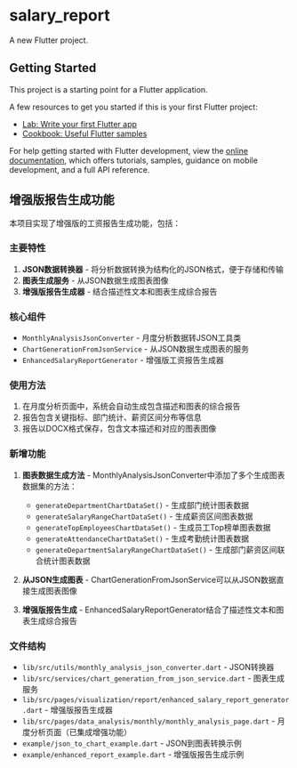 # salary_report

A new Flutter project.

## Getting Started

This project is a starting point for a Flutter application.

A few resources to get you started if this is your first Flutter project:

- [Lab: Write your first Flutter app](https://docs.flutter.dev/get-started/codelab)
- [Cookbook: Useful Flutter samples](https://docs.flutter.dev/cookbook)

For help getting started with Flutter development, view the
[online documentation](https://docs.flutter.dev/), which offers tutorials,
samples, guidance on mobile development, and a full API reference.

## 增强版报告生成功能

本项目实现了增强版的工资报告生成功能，包括：

### 主要特性

1. **JSON数据转换器** - 将分析数据转换为结构化的JSON格式，便于存储和传输
2. **图表生成服务** - 从JSON数据生成图表图像
3. **增强版报告生成器** - 结合描述性文本和图表生成综合报告

### 核心组件

- `MonthlyAnalysisJsonConverter` - 月度分析数据转JSON工具类
- `ChartGenerationFromJsonService` - 从JSON数据生成图表的服务
- `EnhancedSalaryReportGenerator` - 增强版工资报告生成器

### 使用方法

1. 在月度分析页面中，系统会自动生成包含描述和图表的综合报告
2. 报告包含关键指标、部门统计、薪资区间分布等信息
3. 报告以DOCX格式保存，包含文本描述和对应的图表图像

### 新增功能

1. **图表数据生成方法** - MonthlyAnalysisJsonConverter中添加了多个生成图表数据集的方法：
   - `generateDepartmentChartDataSet()` - 生成部门统计图表数据
   - `generateSalaryRangeChartDataSet()` - 生成薪资区间图表数据
   - `generateTopEmployeesChartDataSet()` - 生成员工Top榜单图表数据
   - `generateAttendanceChartDataSet()` - 生成考勤统计图表数据
   - `generateDepartmentSalaryRangeChartDataSet()` - 生成部门薪资区间联合统计图表数据

2. **从JSON生成图表** - ChartGenerationFromJsonService可以从JSON数据直接生成图表图像

3. **增强版报告生成** - EnhancedSalaryReportGenerator结合了描述性文本和图表生成综合报告

### 文件结构

- `lib/src/utils/monthly_analysis_json_converter.dart` - JSON转换器
- `lib/src/services/chart_generation_from_json_service.dart` - 图表生成服务
- `lib/src/pages/visualization/report/enhanced_salary_report_generator.dart` - 增强版报告生成器
- `lib/src/pages/data_analysis/monthly/monthly_analysis_page.dart` - 月度分析页面（已集成增强功能）
- `example/json_to_chart_example.dart` - JSON到图表转换示例
- `example/enhanced_report_example.dart` - 增强版报告生成示例